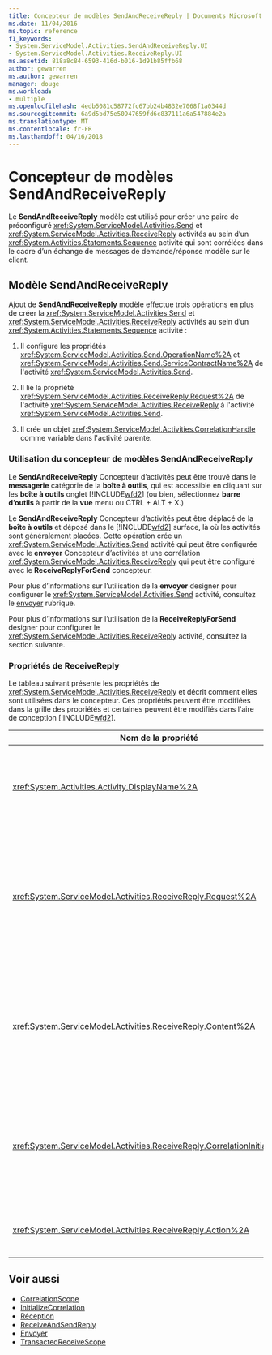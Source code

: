 ```yaml
---
title: Concepteur de modèles SendAndReceiveReply | Documents Microsoft
ms.date: 11/04/2016
ms.topic: reference
f1_keywords:
- System.ServiceModel.Activities.SendAndReceiveReply.UI
- System.ServiceModel.Activities.ReceiveReply.UI
ms.assetid: 818a8c84-6593-416d-b016-1d91b85ffb68
author: gewarren
ms.author: gewarren
manager: douge
ms.workload:
- multiple
ms.openlocfilehash: 4edb5081c58772fc67bb24b4832e7068f1a0344d
ms.sourcegitcommit: 6a9d5bd75e50947659fd6c837111a6a547884e2a
ms.translationtype: MT
ms.contentlocale: fr-FR
ms.lasthandoff: 04/16/2018
---
```

# <a name="sendandreceivereply-template-designer"></a>Concepteur de modèles SendAndReceiveReply

Le **SendAndReceiveReply** modèle est utilisé pour créer une paire de préconfiguré <xref:System.ServiceModel.Activities.Send> et <xref:System.ServiceModel.Activities.ReceiveReply> activités au sein d’un <xref:System.Activities.Statements.Sequence> activité qui sont corrélées dans le cadre d’un échange de messages de demande/réponse modèle sur le client.

## <a name="the-sendandreceivereply-template"></a>Modèle SendAndReceiveReply
 Ajout de **SendAndReceiveReply** modèle effectue trois opérations en plus de créer la <xref:System.ServiceModel.Activities.Send> et <xref:System.ServiceModel.Activities.ReceiveReply> activités au sein d’un <xref:System.Activities.Statements.Sequence> activité :

1.  Il configure les propriétés <xref:System.ServiceModel.Activities.Send.OperationName%2A> et <xref:System.ServiceModel.Activities.Send.ServiceContractName%2A> de l'activité <xref:System.ServiceModel.Activities.Send>.

2.  Il lie la propriété <xref:System.ServiceModel.Activities.ReceiveReply.Request%2A> de l'activité <xref:System.ServiceModel.Activities.ReceiveReply> à l'activité <xref:System.ServiceModel.Activities.Send>.

3.  Il crée un objet <xref:System.ServiceModel.Activities.CorrelationHandle> comme variable dans l'activité parente.

### <a name="using-the-sendandreceivereply-template-designer"></a>Utilisation du concepteur de modèles SendAndReceiveReply
 Le **SendAndReceiveReply** Concepteur d’activités peut être trouvé dans le **messagerie** catégorie de la **boîte à outils**, qui est accessible en cliquant sur les **boîte à outils**  onglet [!INCLUDE[wfd2](../workflow-designer/includes/wfd2_md.md)] (ou bien, sélectionnez **barre d’outils** à partir de la **vue** menu ou CTRL + ALT + X.)

 Le **SendAndReceiveReply** Concepteur d’activités peut être déplacé de la **boîte à outils** et déposé dans le [!INCLUDE[wfd2](../workflow-designer/includes/wfd2_md.md)] surface, là où les activités sont généralement placées. Cette opération crée un <xref:System.ServiceModel.Activities.Send> activité qui peut être configurée avec le **envoyer** Concepteur d’activités et une corrélation <xref:System.ServiceModel.Activities.ReceiveReply> qui peut être configuré avec le **ReceiveReplyForSend** concepteur.

 Pour plus d’informations sur l’utilisation de la **envoyer** designer pour configurer le <xref:System.ServiceModel.Activities.Send> activité, consultez le [envoyer](../workflow-designer/send-activity-designer.md) rubrique.

 Pour plus d’informations sur l’utilisation de la **ReceiveReplyForSend** designer pour configurer le <xref:System.ServiceModel.Activities.ReceiveReply> activité, consultez la section suivante.

### <a name="properties-of-receivereply"></a>Propriétés de ReceiveReply
 Le tableau suivant présente les propriétés de <xref:System.ServiceModel.Activities.ReceiveReply> et décrit comment elles sont utilisées dans le concepteur. Ces propriétés peuvent être modifiées dans la grille des propriétés et certaines peuvent être modifiés dans l'aire de conception [!INCLUDE[wfd2](../workflow-designer/includes/wfd2_md.md)].

|Nom de la propriété|Obligatoire|Utilisation|
|-------------------|--------------|-----------|
|<xref:System.Activities.Activity.DisplayName%2A>|False|Nom convivial facultatif de l'activité <xref:System.ServiceModel.Activities.ReceiveReply>. La valeur par défaut est ReceiveReplyForSend.<br /><br /> Bien que l'utilisation d'une valeur autre que celle par défaut pour le nom convivial de la propriété <xref:System.Activities.Activity.DisplayName%2A> ne soit pas strictement obligatoire, il est recommandé d'utiliser une telle valeur.|
|<xref:System.ServiceModel.Activities.ReceiveReply.Request%2A>|True|Référence à l'activité <xref:System.ServiceModel.Activities.Send> associée à cette activité <xref:System.ServiceModel.Activities.ReceiveReply>. Cette propriété ne doit pas être **null**. Les activités <xref:System.ServiceModel.Activities.Send> et <xref:System.ServiceModel.Activities.ReceiveReply> sont utilisées ensemble sur le client pour modéliser un modèle de messagerie de demande/réponse. Cette propriété spécifie l'activité <xref:System.ServiceModel.Activities.Send> qui est associée. Dans le concepteur, vous ne pouvez pas modifier cette propriété, car elle est automatiquement liée à l'activité <xref:System.ServiceModel.Activities.Send> à partir de laquelle vous avez créé l'activité <xref:System.ServiceModel.Activities.ReceiveReply>.|
|<xref:System.ServiceModel.Activities.ReceiveReply.Content%2A>|False|Spécifie le contenu du message ou du paramètre à recevoir. Il peut s'agir d'une activité <xref:System.ServiceModel.Activities.ReceiveMessageContent> ou d'une activité <xref:System.ServiceModel.Activities.ReceiveParametersContent>. Modifier cette propriété en cliquant sur le bouton de sélection en regard de la **contenu** champ dans la grille des propriétés ou en cliquant sur le **définir...**  en regard du **contenu** l’étiquette sur le **réception** aire du Concepteur d’activité. Les deux affichent la **définition du contenu** boîte de dialogue. Pour plus d’informations sur l’utilisation de cette zone, consultez la [boîte de dialogue de définition de contenu](../workflow-designer/content-definition-dialog-box.md) rubrique.|
|<xref:System.ServiceModel.Activities.ReceiveReply.CorrelationInitializers%2A>|False|Spécifie la collection d'objets <xref:System.ServiceModel.Activities.CorrelationInitializer> initialisant plusieurs objets <xref:System.ServiceModel.Activities.CorrelationHandle> qui configurent cette activité <xref:System.ServiceModel.Activities.Receive> dans le workflow. Cliquez sur le bouton de sélection en regard du <xref:System.ServiceModel.Activities.Receive.CorrelationInitializers%2A> propriété dans la grille des propriétés pour ouvrir la **ajouter des initialiseurs de corrélation** boîte de dialogue. Pour plus d’informations sur l’utilisation de cette zone, consultez la [boîte de dialogue Ajouter CorrelationInitializers](../workflow-designer/add-correlationinitializers-dialog-box.md) rubrique.|
|<xref:System.ServiceModel.Activities.ReceiveReply.Action%2A>|False|Spécifie l'en-tête Action header du message. S'il n'est pas défini explicitement, sa valeur par défaut est :<br /><br /> **https://tempuri.org/{service espace de noms de contrat} / {nom de contrat de service} / {nom de l’opération}.**|

## <a name="see-also"></a>Voir aussi

- [CorrelationScope](../workflow-designer/correlationscope-activity-designer.md)
- [InitializeCorrelation](../workflow-designer/initializecorrelation-activity-designer.md)
- [Réception](../workflow-designer/receive-activity-designer.md)
- [ReceiveAndSendReply](../workflow-designer/receiveandsendreply-template-designer.md)
- [Envoyer](../workflow-designer/send-activity-designer.md)
- [TransactedReceiveScope](../workflow-designer/transactedreceivescope-activity-designer.md)